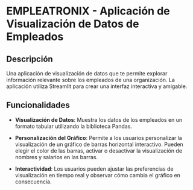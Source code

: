 # EMPLEATRONIX - Aplicación de Visualización de Datos de Empleados

## Descripción
Una aplicación de visualización de datos que te permite explorar información relevante sobre los empleados de una organización. La aplicación utiliza Streamlit para crear una interfaz interactiva y amigable.

## Funcionalidades

- **Visualización de Datos**: Muestra los datos de los empleados en un formato tabular utilizando la biblioteca Pandas.

- **Personalización del Gráfico**: Permite a los usuarios personalizar la visualización de un gráfico de barras horizontal interactivo. Pueden elegir el color de las barras, activar o desactivar la visualización de nombres y salarios en las barras.

- **Interactividad**: Los usuarios pueden ajustar las preferencias de visualización en tiempo real y observar cómo cambia el gráfico en consecuencia.

